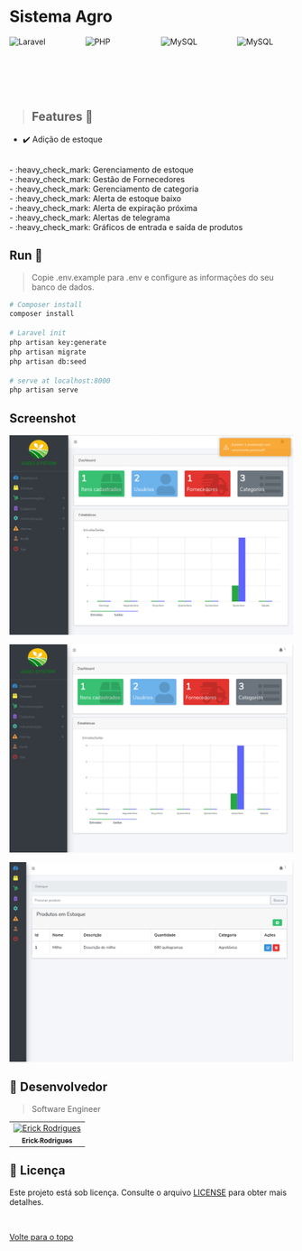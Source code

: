 # Sistema Agro 

<div style="display: flex; justify-content: space-between;">

<img src="https://media.licdn.com/dms/image/D4D12AQFNsP2vSyjYeA/article-cover_image-shrink_600_2000/0/1702597482581?e=2147483647&v=beta&t=LnplWeOJG1y6MRoZYevqnkJYHBu4easYavShCTI0vRE" alt="Laravel" width="100" height="100">
<img src="https://img.icons8.com/color/black/php.png" alt="PHP" width="100" height="100">
<img src="https://belenos.me/media/2021-05-vuejs.webp" alt="MySQL" width="100" height="100">
<img src="https://w7.pngwing.com/pngs/717/111/png-transparent-mysql-round-logo-tech-companies-thumbnail.png" alt="MySQL" width="100" height="100">

</div>

> ## Features 🚀
  - :heavy_check_mark: Adição de estoque
   <BR>
  - :heavy_check_mark: Gerenciamento de estoque
   <BR>
  - :heavy_check_mark: Gestão de Fornecedores
   <BR>
  - :heavy_check_mark: Gerenciamento de categoria
   <BR>
  - :heavy_check_mark: Alerta de estoque baixo
   <BR>
  - :heavy_check_mark: Alerta de expiração próxima
   <BR>
  - :heavy_check_mark: Alertas de telegrama
   <BR>
  - :heavy_check_mark: Gráficos de entrada e saída de produtos
   <BR>
  
## Run 🚀
  
> Copie .env.example para .env e configure as informações do seu banco de dados.

  ``` bash
  # Composer install
  composer install

  # Laravel init
  php artisan key:generate
  php artisan migrate
  php artisan db:seed

  # serve at localhost:8000
  php artisan serve
  ```
  ## Screenshot
![Captura de tela de 2019-12-13 20-51-55](/public/img/AGRO.png)

![Captura de tela de 2019-12-13 19-32-34(1)](/public/img/AGRO2.png)

![Captura de tela de 2019-12-13 20-49-37](/public/img/AGRO3.png)



## 🤝 Desenvolvedor

> Software Engineer

<table align="center">
  <tr>
    <td align="center">
      <a href="">
        <img src="https://avatars.githubusercontent.com/u/109317442?v=4" width="160px;" alt="Erick Rodrigues"/><br>
        <sub>
          <b>Erick Rodrigues</b>
        </sub>
      </a>
    </td>
  </tr>
</table>


## 📝 Licença

Este projeto está sob licença. Consulte o arquivo [LICENSE](LICENSE) para obter mais detalhes.

&#xa0;



<a href="#top">Volte para o topo</a>
